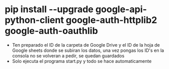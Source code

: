
# pip install --upgrade google-api-python-client google-auth-httplib2 google-auth-oauthlib

- Ten preparado el ID de la carpeta de Google Drive y el ID de la hoja de Google sheets donde se subiran los datos, una vez pongas los ID's en la consola no se volveran a pedir, se quedan guardados
- Solo ejecuta el programa start.py y todo se hace automaticamente
